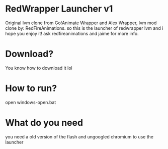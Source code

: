# RedWrapper Launcher v1
Original lvm clone from Go!Animate Wrapper and Alex Wrapper, lvm mod clone by: RedFireAnimations.
so this is the launcher of redwrapper lvm and i hope you enjoy it! ask redfireanimations and jaime for more info.
# Download?
You know how to download it lol

# How to run?
open windows-open.bat

# What do you need
you need a old version of the flash and ungoogled chromium to use the launcher
